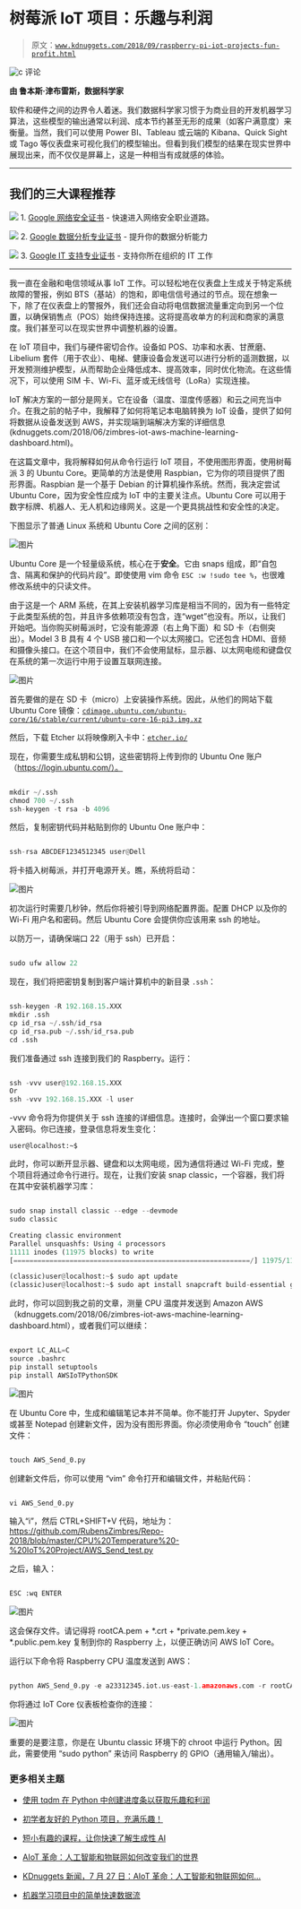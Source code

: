 # 树莓派 IoT 项目：乐趣与利润

> 原文：[`www.kdnuggets.com/2018/09/raspberry-pi-iot-projects-fun-profit.html`](https://www.kdnuggets.com/2018/09/raspberry-pi-iot-projects-fun-profit.html)

![c](img/3d9c022da2d331bb56691a9617b91b90.png) 评论

**由 鲁本斯·津布雷斯，数据科学家**

软件和硬件之间的边界令人着迷。我们数据科学家习惯于为商业目的开发机器学习算法，这些模型的输出通常以利润、成本节约甚至无形的成果（如客户满意度）来衡量。当然，我们可以使用 Power BI、Tableau 或云端的 Kibana、Quick Sight 或 Tago 等仪表盘来可视化我们的模型输出。但看到我们模型的结果在现实世界中展现出来，而不仅仅是屏幕上，这是一种相当有成就感的体验。

* * *

## 我们的三大课程推荐

![](img/0244c01ba9267c002ef39d4907e0b8fb.png) 1\. [Google 网络安全证书](https://www.kdnuggets.com/google-cybersecurity) - 快速进入网络安全职业道路。

![](img/e225c49c3c91745821c8c0368bf04711.png) 2\. [Google 数据分析专业证书](https://www.kdnuggets.com/google-data-analytics) - 提升你的数据分析能力

![](img/0244c01ba9267c002ef39d4907e0b8fb.png) 3\. [Google IT 支持专业证书](https://www.kdnuggets.com/google-itsupport) - 支持你所在组织的 IT 工作

* * *

我一直在金融和电信领域从事 IoT 工作。可以轻松地在仪表盘上生成关于特定系统故障的警报，例如 BTS（基站）的饱和，即电信信号通过的节点。现在想象一下，除了在仪表盘上的警报外，我们还会自动将电信数据流量重定向到另一个位置，以确保销售点（POS）始终保持连接。这将提高收单方的利润和商家的满意度。我们甚至可以在现实世界中调整机器的设置。

在 IoT 项目中，我们与硬件密切合作。设备如 POS、功率和水表、甘蔗磨、Libelium 套件（用于农业）、电梯、健康设备会发送可以进行分析的遥测数据，以开发预测维护模型，从而帮助企业降低成本、提高效率，同时优化物流。在这些情况下，可以使用 SIM 卡、Wi-Fi、蓝牙或无线信号（LoRa）实现连接。

IoT 解决方案的一部分是网关。它在设备（温度、湿度传感器）和云之间充当中介。在我之前的帖子中，我解释了如何将笔记本电脑转换为 IoT 设备，提供了如何将数据从设备发送到 AWS，并实现端到端解决方案的详细信息 (kdnuggets.com/2018/06/zimbres-iot-aws-machine-learning-dashboard.html)。

在这篇文章中，我将解释如何从命令行运行 IoT 项目，不使用图形界面，使用树莓派 3 的 Ubuntu Core。更简单的方法是使用 Raspbian，它为你的项目提供了图形界面。Raspbian 是一个基于 Debian 的计算机操作系统。然而，我决定尝试 Ubuntu Core，因为安全性应成为 IoT 中的主要关注点。Ubuntu Core 可以用于数字标牌、机器人、无人机和边缘网关。这是一个更具挑战性和安全性的决定。

下图显示了普通 Linux 系统和 Ubuntu Core 之间的区别：

![图片](img/a5e7f3adc3484ae89e68266b09368abe.png)

Ubuntu Core 是一个轻量级系统，核心在于**安全**。它由 snaps 组成，即“自包含、隔离和保护的代码片段”。即使使用 vim 命令 `ESC :w !sudo tee %`，也很难修改系统中的只读文件。

由于这是一个 ARM 系统，在其上安装机器学习库是相当不同的，因为有一些特定于此类型系统的包，并且许多依赖项没有包含，连“wget”也没有。所以，让我们开始吧。当你购买树莓派时，它没有能源源（右上角下面）和 SD 卡（右侧突出）。Model 3 B 具有 4 个 USB 接口和一个以太网接口。它还包含 HDMI、音频和摄像头接口。在这个项目中，我们不会使用鼠标，显示器、以太网电缆和键盘仅在系统的第一次运行中用于设置互联网连接。

![图片](img/f27e7c1f698f424d0ea244fcd8ec074f.png)

首先要做的是在 SD 卡（micro）上安装操作系统。因此，从他们的网站下载 Ubuntu Core 镜像：[`cdimage.ubuntu.com/ubuntu-core/16/stable/current/ubuntu-core-16-pi3.img.xz`](http://cdimage.ubuntu.com/ubuntu-core/16/stable/current/ubuntu-core-16-pi3.img.xz)

然后，下载 Etcher 以将映像刷入卡中：[`etcher.io/`](https://etcher.io/)

现在，你需要生成私钥和公钥，这些密钥将上传到你的 Ubuntu One 账户（https://login.ubuntu.com/）。

```py

mkdir ~/.ssh
chmod 700 ~/.ssh
ssh-keygen -t rsa -b 4096

```

然后，复制密钥代码并粘贴到你的 Ubuntu One 账户中：

```py

ssh-rsa ABCDEF1234512345 user@Dell

```

将卡插入树莓派，并打开电源开关。瞧，系统将启动：

![图片](img/ffa8de6308b05378de320279508b99ee.png)

初次运行时需要几秒钟，然后你将被引导到网络配置界面。配置 DHCP 以及你的 Wi-Fi 用户名和密码。然后 Ubuntu Core 会提供你应该用来 ssh 的地址。

以防万一，请确保端口 22（用于 ssh）已开启：

```py

sudo ufw allow 22

```

现在，我们将把密钥复制到客户端计算机中的新目录 `.ssh`：

```py

ssh-keygen -R 192.168.15.XXX
mkdir .ssh
cp id_rsa ~/.ssh/id_rsa
cp id_rsa.pub ~/.ssh/id_rsa.pub
cd .ssh

```

我们准备通过 ssh 连接到我们的 Raspberry。运行：

```py

ssh -vvv user@192.168.15.XXX 
Or
ssh -vvv 192.168.15.XXX -l user

```

-vvv 命令将为你提供关于 ssh 连接的详细信息。连接时，会弹出一个窗口要求输入密码。你已连接，登录信息将发生变化：

`user@localhost:~$`

此时，你可以断开显示器、键盘和以太网电缆，因为通信将通过 Wi-Fi 完成，整个项目将通过命令行进行。现在，让我们安装 snap classic，一个容器，我们将在其中安装机器学习库：

```py

sudo snap install classic --edge --devmode
sudo classic

Creating classic environment
Parallel unsquashfs: Using 4 processors
11111 inodes (11975 blocks) to write
[===========================================================/] 11975/11975 100%

(classic)user@localhost:~$ sudo apt update
(classic)user@localhost:~$ sudo apt install snapcraft build-essential git

```

此时，你可以回到我之前的文章，测量 CPU 温度并发送到 Amazon AWS（kdnuggets.com/2018/06/zimbres-iot-aws-machine-learning-dashboard.html），或者我们可以继续：

```py

export LC_ALL=C
source .bashrc
pip install setuptools
pip install AWSIoTPythonSDK

```

![图片](img/a08a59dea7e2e98d470f4cf1e7105b59.png)

在 Ubuntu Core 中，生成和编辑笔记本并不简单。你不能打开 Jupyter、Spyder 或甚至 Notepad 创建新文件，因为没有图形界面。你必须使用命令 “touch” 创建文件：

```py

touch AWS_Send_0.py

```

创建新文件后，你可以使用 “vim” 命令打开和编辑文件，并粘贴代码：

```py

vi AWS_Send_0.py

```

输入“i”，然后 CTRL+SHIFT+V 代码，地址为： https://github.com/RubensZimbres/Repo-2018/blob/master/CPU%20Temperature%20-%20IoT%20Project/AWS_Send_test.py

之后，输入：

```py

ESC :wq ENTER

```

![图片](img/d61fc85b7395624fe3013c0417487225.png)

这会保存文件。请记得将 rootCA.pem + *.crt + *private.pem.key + *.public.pem.key 复制到你的 Raspberry 上，以便正确访问 AWS IoT Core。

运行以下命令将 Raspberry CPU 温度发送到 AWS：

```py

python AWS_Send_0.py -e a23312345.iot.us-east-1.amazonaws.com -r rootCA.pem -c 123412345-certificate.pem.crt -k 12345-private.pem.key -id arn:aws:iot:us-east-1:1123112345:thing/CPUDevice -t 'Topic'

```

你将通过 IoT Core 仪表板检查你的连接：

![图片](img/3315e307f68baac8f4eaef3f30b8d64c.png)

重要的是要注意，你是在 Ubuntu classic 环境下的 chroot 中运行 Python。因此，需要使用 “sudo python” 来访问 Raspberry 的 GPIO（通用输入/输出）。

### 更多相关主题

+   [使用 tqdm 在 Python 中创建进度条以获取乐趣和利润](https://www.kdnuggets.com/2022/09/progress-bars-python-tqdm-fun-profit.html)

+   [初学者友好的 Python 项目，充满乐趣！](https://www.kdnuggets.com/2022/10/beginner-friendly-python-projects-fun.html)

+   [短小有趣的课程，让你快速了解生成性 AI](https://www.kdnuggets.com/short-and-fun-courses-to-get-you-up-to-speed-about-generative-ai)

+   [AIoT 革命：人工智能和物联网如何改变我们的世界](https://www.kdnuggets.com/2022/07/aiot-revolution-ai-iot-transforming-world.html)

+   [KDnuggets 新闻，7 月 27 日：AIoT 革命：人工智能和物联网如何…](https://www.kdnuggets.com/2022/n30.html)

+   [机器学习项目中的简单快速数据流](https://www.kdnuggets.com/2022/11/simple-fast-data-streaming-machine-learning-projects.html)
